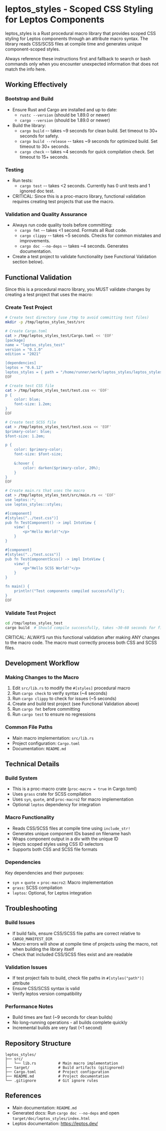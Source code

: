 # leptos_styles - Scoped CSS Styling for Leptos Components

leptos_styles is a Rust procedural macro library that provides scoped CSS styling for Leptos components through an attribute macro syntax. The library reads CSS/SCSS files at compile time and generates unique component-scoped styles.

Always reference these instructions first and fallback to search or bash commands only when you encounter unexpected information that does not match the info here.

## Working Effectively

### Bootstrap and Build
- Ensure Rust and Cargo are installed and up to date:
  - `rustc --version` (should be 1.89.0 or newer)
  - `cargo --version` (should be 1.89.0 or newer)
- Build the library:
  - `cargo build` -- takes ~9 seconds for clean build. Set timeout to 30+ seconds for safety.
  - `cargo build --release` -- takes ~9 seconds for optimized build. Set timeout to 30+ seconds.
  - `cargo check` -- takes ~4 seconds for quick compilation check. Set timeout to 15+ seconds.

### Testing
- Run tests:
  - `cargo test` -- takes <2 seconds. Currently has 0 unit tests and 1 ignored doc test.
- CRITICAL: Since this is a proc-macro library, functional validation requires creating test projects that use the macro.

### Validation and Quality Assurance
- Always run code quality tools before committing:
  - `cargo fmt` -- takes <1 second. Formats all Rust code.
  - `cargo clippy` -- takes ~5 seconds. Checks for common mistakes and improvements.
  - `cargo doc --no-deps` -- takes ~4 seconds. Generates documentation.
- Create a test project to validate functionality (see Functional Validation section below).

## Functional Validation

Since this is a procedural macro library, you MUST validate changes by creating a test project that uses the macro:

### Create Test Project
```bash
# Create test directory (use /tmp to avoid committing test files)
mkdir -p /tmp/leptos_styles_test/src

# Create Cargo.toml
cat > /tmp/leptos_styles_test/Cargo.toml << 'EOF'
[package]
name = "leptos_styles_test"
version = "0.1.0"
edition = "2021"

[dependencies]
leptos = "0.6.12"
leptos_styles = { path = "/home/runner/work/leptos_styles/leptos_styles" }
EOF

# Create test CSS file
cat > /tmp/leptos_styles_test/test.css << 'EOF'
p {
    color: blue;
    font-size: 1.2em;
}
EOF

# Create test SCSS file
cat > /tmp/leptos_styles_test/test.scss << 'EOF'
$primary-color: blue;
$font-size: 1.2em;

p {
    color: $primary-color;
    font-size: $font-size;
    
    &:hover {
        color: darken($primary-color, 20%);
    }
}
EOF

# Create main.rs that uses the macro
cat > /tmp/leptos_styles_test/src/main.rs << 'EOF'
use leptos::*;
use leptos_styles::styles;

#[component]
#[styles("../test.css")]
pub fn TestComponent() -> impl IntoView {
    view! {
        <p>"Hello World!"</p>
    }
}

#[component]
#[styles("../test.scss")]
pub fn TestComponentScss() -> impl IntoView {
    view! {
        <p>"Hello SCSS World!"</p>
    }
}

fn main() {
    println!("Test components compiled successfully");
}
EOF
```

### Validate Test Project
```bash
cd /tmp/leptos_styles_test
cargo build  # Should compile successfully, takes ~30-60 seconds for first build
```

CRITICAL: ALWAYS run this functional validation after making ANY changes to the macro code. The macro must correctly process both CSS and SCSS files.

## Development Workflow

### Making Changes to the Macro
1. Edit `src/lib.rs` to modify the `#[styles]` procedural macro
2. Run `cargo check` to verify syntax (~4 seconds)
3. Run `cargo clippy` to check for issues (~5 seconds)
4. Create and build test project (see Functional Validation above)
5. Run `cargo fmt` before committing
6. Run `cargo test` to ensure no regressions

### Common File Paths
- Main macro implementation: `src/lib.rs`
- Project configuration: `Cargo.toml`
- Documentation: `README.md`

## Technical Details

### Build System
- This is a proc-macro crate (`proc-macro = true` in Cargo.toml)
- Uses `grass` crate for SCSS compilation
- Uses `syn`, `quote`, and `proc-macro2` for macro implementation
- Optional `leptos` dependency for integration

### Macro Functionality
- Reads CSS/SCSS files at compile time using `include_str!`
- Generates unique component IDs based on filename hash
- Wraps component output in a div with the unique ID
- Injects scoped styles using CSS ID selectors
- Supports both CSS and SCSS file formats

### Dependencies
Key dependencies and their purposes:
- `syn` + `quote` + `proc-macro2`: Macro implementation
- `grass`: SCSS compilation
- `leptos`: Optional, for Leptos integration

## Troubleshooting

### Build Issues
- If build fails, ensure CSS/SCSS file paths are correct relative to `CARGO_MANIFEST_DIR`
- Macro errors will show at compile time of projects using the macro, not when building the library itself
- Check that included CSS/SCSS files exist and are readable

### Validation Issues
- If test project fails to build, check file paths in `#[styles("path")]` attribute
- Ensure CSS/SCSS syntax is valid
- Verify leptos version compatibility

### Performance Notes
- Build times are fast (~9 seconds for clean builds)
- No long-running operations - all builds complete quickly
- Incremental builds are very fast (<1 second)

## Repository Structure
```
leptos_styles/
├── src/
│   └── lib.rs          # Main macro implementation
├── target/             # Build artifacts (gitignored)
├── Cargo.toml          # Project configuration
├── README.md           # Project documentation
└── .gitignore          # Git ignore rules
```

## References
- Main documentation: `README.md`
- Generated docs: Run `cargo doc --no-deps` and open `target/doc/leptos_styles/index.html`
- Leptos documentation: https://leptos.dev/